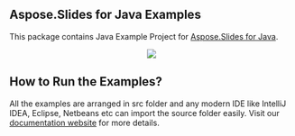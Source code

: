 ## Aspose.Slides for Java Examples

This package contains Java Example Project for [Aspose.Slides for Java](https://products.aspose.com/slides/java).

<p align="center">
  <a title="Download complete Aspose.Slides for Java source code" href="https://github.com/asposeslides/Aspose_Slides_Java/archive/master.zip">
	<img src="https://raw.github.com/AsposeExamples/java-examples-dashboard/master/images/downloadZip-Button-Large.png" />
  </a>
</p>

## How to Run the Examples?

All the examples are arranged in src folder and any modern IDE like IntelliJ IDEA, Eclipse, Netbeans etc can import the source folder easily. Visit our [documentation website](https://docs.aspose.com/display/slidesjava/How+to+Run+the+Examples) for more details.
